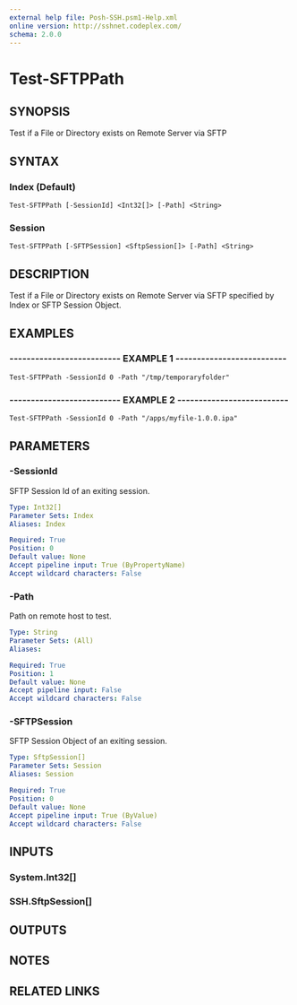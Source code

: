 ```yaml
---
external help file: Posh-SSH.psm1-Help.xml
online version: http://sshnet.codeplex.com/
schema: 2.0.0
---
```


# Test-SFTPPath

## SYNOPSIS
Test if a File or Directory exists on Remote Server via SFTP

## SYNTAX

### Index (Default)
```
Test-SFTPPath [-SessionId] <Int32[]> [-Path] <String>
```

### Session
```
Test-SFTPPath [-SFTPSession] <SftpSession[]> [-Path] <String>
```

## DESCRIPTION
Test if a File or Directory exists on Remote Server via SFTP specified by Index or SFTP Session Object.

## EXAMPLES

### -------------------------- EXAMPLE 1 --------------------------
```
Test-SFTPPath -SessionId 0 -Path "/tmp/temporaryfolder"
```

### -------------------------- EXAMPLE 2 --------------------------
```
Test-SFTPPath -SessionId 0 -Path "/apps/myfile-1.0.0.ipa"
```

## PARAMETERS

### -SessionId
SFTP Session Id of an exiting session.

```yaml
Type: Int32[]
Parameter Sets: Index
Aliases: Index

Required: True
Position: 0
Default value: None
Accept pipeline input: True (ByPropertyName)
Accept wildcard characters: False
```

### -Path
Path on remote host to test.

```yaml
Type: String
Parameter Sets: (All)
Aliases: 

Required: True
Position: 1
Default value: None
Accept pipeline input: False
Accept wildcard characters: False
```

### -SFTPSession
SFTP Session Object of an exiting session.

```yaml
Type: SftpSession[]
Parameter Sets: Session
Aliases: Session

Required: True
Position: 0
Default value: None
Accept pipeline input: True (ByValue)
Accept wildcard characters: False
```

## INPUTS

### System.Int32[]

### SSH.SftpSession[]

## OUTPUTS

## NOTES

## RELATED LINKS


